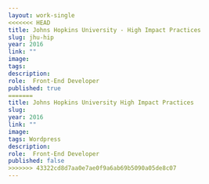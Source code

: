 ```yaml
---
layout: work-single
<<<<<<< HEAD
title: Johns Hopkins University - High Impact Practices
slug: jhu-hip
year: 2016
link: ""
image:
tags:
description:
role:  Front-End Developer
published: true
=======
title: Johns Hopkins University High Impact Practices
slug:
year: 2016
link: ""
image:
tags: Wordpress
description:
role:  Front-End Developer
published: false
>>>>>>> 43322cd8d7aa0e7ae0f9a6ab69b5090a05de8c07
---
```

